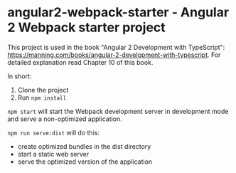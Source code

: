 # angular2-webpack-starter - Angular 2 Webpack starter project

This project is used in the book "Angular 2 Development with TypeScript":
https://manning.com/books/angular-2-development-with-typescript. For detailed explanation read Chapter 10 of this book.

In short:

1. Clone the project
2. Run `npm install`

`npm start` will start the Webpack development server in development mode and serve a non-optimized application.

`npm run serve:dist` will do this:
- create optimized bundles in the dist directory
- start a static web server
- serve the optimized version of the application
